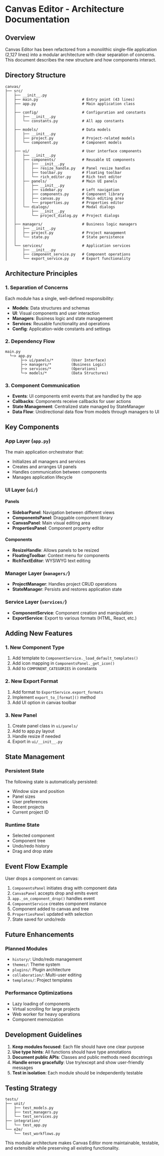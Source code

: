 # Canvas Editor - Architecture Documentation

## Overview

Canvas Editor has been refactored from a monolithic single-file application (2,127 lines) into a modular architecture with clear separation of concerns. This document describes the new structure and how components interact.

## Directory Structure

```
canvas/
├── src/
│   ├── __init__.py
│   ├── main.py                    # Entry point (43 lines)
│   ├── app.py                     # Main application class
│   │
│   ├── config/                    # Configuration and constants
│   │   ├── __init__.py
│   │   └── constants.py           # All app constants
│   │
│   ├── models/                    # Data models
│   │   ├── __init__.py
│   │   ├── project.py             # Project-related models
│   │   └── component.py           # Component models
│   │
│   ├── ui/                        # User interface components
│   │   ├── __init__.py
│   │   ├── components/            # Reusable UI components
│   │   │   ├── __init__.py
│   │   │   ├── resize_handle.py   # Panel resize handles
│   │   │   ├── toolbar.py         # Floating toolbar
│   │   │   └── rich_editor.py     # Rich text editor
│   │   ├── panels/                # Main UI panels
│   │   │   ├── __init__.py
│   │   │   ├── sidebar.py         # Left navigation
│   │   │   ├── components.py      # Component library
│   │   │   ├── canvas.py          # Main editing area
│   │   │   └── properties.py      # Properties editor
│   │   └── dialogs/               # Modal dialogs
│   │       ├── __init__.py
│   │       └── project_dialog.py  # Project dialogs
│   │
│   ├── managers/                  # Business logic managers
│   │   ├── __init__.py
│   │   ├── project.py             # Project management
│   │   └── state.py               # State persistence
│   │
│   └── services/                  # Application services
│       ├── __init__.py
│       ├── component_service.py   # Component operations
│       └── export_service.py      # Export functionality
```

## Architecture Principles

### 1. Separation of Concerns
Each module has a single, well-defined responsibility:
- **Models**: Data structures and schemas
- **UI**: Visual components and user interaction
- **Managers**: Business logic and state management
- **Services**: Reusable functionality and operations
- **Config**: Application-wide constants and settings

### 2. Dependency Flow
```
main.py
  └─> app.py
       ├─> ui/panels/*        (User Interface)
       ├─> managers/*         (Business Logic)
       ├─> services/*         (Operations)
       └─> models/*           (Data Structures)
```

### 3. Component Communication
- **Events**: UI components emit events that are handled by the app
- **Callbacks**: Components receive callbacks for user actions
- **State Management**: Centralized state managed by StateManager
- **Data Flow**: Unidirectional data flow from models through managers to UI

## Key Components

### App Layer (`app.py`)
The main application orchestrator that:
- Initializes all managers and services
- Creates and arranges UI panels
- Handles communication between components
- Manages application lifecycle

### UI Layer (`ui/`)
#### Panels
- **SidebarPanel**: Navigation between different views
- **ComponentsPanel**: Draggable component library
- **CanvasPanel**: Main visual editing area
- **PropertiesPanel**: Component property editor

#### Components
- **ResizeHandle**: Allows panels to be resized
- **FloatingToolbar**: Context menu for components
- **RichTextEditor**: WYSIWYG text editing

### Manager Layer (`managers/`)
- **ProjectManager**: Handles project CRUD operations
- **StateManager**: Persists and restores application state

### Service Layer (`services/`)
- **ComponentService**: Component creation and manipulation
- **ExportService**: Export to various formats (HTML, React, etc.)

## Adding New Features

### 1. New Component Type
1. Add template to `ComponentService._load_default_templates()`
2. Add icon mapping in `ComponentsPanel._get_icon()`
3. Add to `COMPONENT_CATEGORIES` in constants

### 2. New Export Format
1. Add format to `ExportService.export_formats`
2. Implement `export_to_[format]()` method
3. Add UI option in canvas toolbar

### 3. New Panel
1. Create panel class in `ui/panels/`
2. Add to app.py layout
3. Handle resize if needed
4. Export in `ui/__init__.py`

## State Management

### Persistent State
The following state is automatically persisted:
- Window size and position
- Panel sizes
- User preferences
- Recent projects
- Current project ID

### Runtime State
- Selected component
- Component tree
- Undo/redo history
- Drag and drop state

## Event Flow Example

User drops a component on canvas:
1. `ComponentsPanel` initiates drag with component data
2. `CanvasPanel` accepts drop and emits event
3. `app._on_component_drop()` handles event
4. `ComponentService` creates component instance
5. Component added to canvas and tree
6. `PropertiesPanel` updated with selection
7. State saved for undo/redo

## Future Enhancements

### Planned Modules
- `history/`: Undo/redo management
- `themes/`: Theme system
- `plugins/`: Plugin architecture
- `collaboration/`: Multi-user editing
- `templates/`: Project templates

### Performance Optimizations
- Lazy loading of components
- Virtual scrolling for large projects
- Web worker for heavy operations
- Component memoization

## Development Guidelines

1. **Keep modules focused**: Each file should have one clear purpose
2. **Use type hints**: All functions should have type annotations
3. **Document public APIs**: Classes and public methods need docstrings
4. **Handle errors gracefully**: Use try/except and show user-friendly messages
5. **Test in isolation**: Each module should be independently testable

## Testing Strategy

```
tests/
├── unit/
│   ├── test_models.py
│   ├── test_managers.py
│   └── test_services.py
├── integration/
│   └── test_app.py
└── e2e/
    └── test_workflows.py
```

This modular architecture makes Canvas Editor more maintainable, testable, and extensible while preserving all existing functionality.